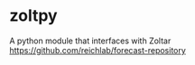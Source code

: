 # zoltpy
A python module that interfaces with Zoltar https://github.com/reichlab/forecast-repository

